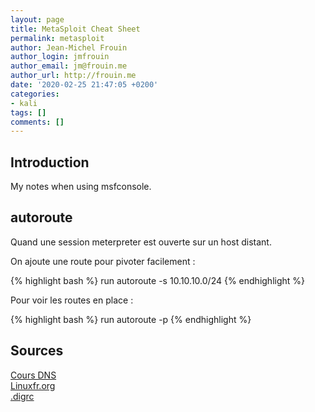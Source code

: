```yaml
---
layout: page
title: MetaSploit Cheat Sheet
permalink: metasploit
author: Jean-Michel Frouin
author_login: jmfrouin
author_email: jm@frouin.me
author_url: http://frouin.me
date: '2020-02-25 21:47:05 +0200'
categories:
- kali
tags: []
comments: []
---
```

<h2>Introduction</h2>
<p> My notes when using msfconsole.</p>

<!--more-->
<h2>autoroute</h2>
Quand une session meterpreter est ouverte sur un host distant.

On ajoute une route pour pivoter facilement : 

{% highlight bash %}
run autoroute -s 10.10.10.0/24
{% endhighlight %}

Pour voir les routes en place : 

{% highlight bash %}
run autoroute -p
{% endhighlight %}
<h2>Sources</h2>
<a href="http://www-lor.int-evry.fr/~pascal/CoursDNS/NOTES-COURS_eng/exemple.html" target="_blank">Cours DNS</a>
<br/>
<a href="http://linuxfr.org/forums/astucesdivers/posts/comment-verifier-les-enregistrements-spf-d-un-nom-de-domaine" target="_blank">Linuxfr.org</a>
<br/>
<a href="https://smittysthoughts.wordpress.com/2010/03/09/the-easy-way-to-make-dig-more-useful-digrc/" target="_blank">.digrc</a>
